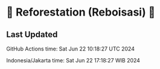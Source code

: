
# 🌳 Reforestation (Reboisasi) 🌲

## Last Updated

GitHub Actions time: Sat Jun 22 10:18:27 UTC 2024

Indonesia/Jakarta time: Sat Jun 22 17:18:27 WIB 2024
